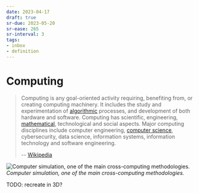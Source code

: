 ```yaml
---
date: 2023-04-17
draft: true
sr-due: 2023-05-20
sr-ease: 265
sr-interval: 3
tags:
- inbox
- definition
---
```


# Computing

> Computing is any goal-oriented activity requiring, benefiting from, or
> creating computing machinery. It includes the study and experimentation of
> [algorithmic](./algorithm.md) processes, and development of both hardware and
> software. Computing has scientific, engineering, [mathematical](./mathematics.md),
> technological and social aspects. Major computing disciplines include computer
> engineering, [computer science](./computer%20science.md), cybersecurity, data
> science, information systems, information technology and software engineering.
>
> -- [Wikipedia](https://en.wikipedia.org/wiki/Computing)

![Computer simulation, one of the main cross-computing methodologies.](<./img/GalvesLocherbach_-_High_Resolution_(1000).gif>)
_Computer simulation, one of the main cross-computing methodologies._

TODO: recreate in 3D?